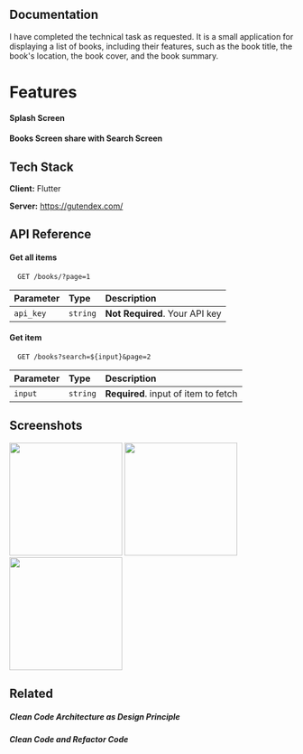 ## Documentation


I have completed the technical task as requested. It is a small application for displaying a list of books, including their features, such as the book title, the book's location, the book cover, and the book summary.


# Features



#### Splash Screen
#### Books Screen share with Search Screen

## Tech Stack

**Client:** Flutter

**Server:** https://gutendex.com/


## API Reference

#### Get all items

```http
  GET /books/?page=1
```

| Parameter | Type     | Description                |
| :-------- | :------- | :------------------------- |
| `api_key` | `string` | **Not Required**. Your API key |

#### Get item

```http
  GET /books?search=${input}&page=2
```

| Parameter | Type     | Description                       |
| :-------- | :------- | :-------------------------------- |
| `input`      | `string` | **Required**. input of item to fetch |



## Screenshots


<div>  
<img src="https://github.com/user-attachments/assets/9b97be83-3f52-4db7-9952-25f54850e180" width = 200 , hight = 200> 
<img src="https://github.com/user-attachments/assets/eb2f6f86-5191-4c34-a267-e19edf66fd9e" width = 200 , hight = 200> 
<img src="https://github.com/user-attachments/assets/0b506325-3af9-46e3-92fb-8a7f60b69f92" width = 200 , hight = 200>   
</div>

## Related

##### Clean Code Architecture as Design Principle
##### Clean Code and Refactor Code 


